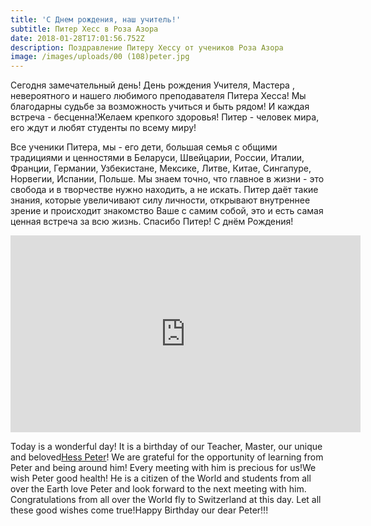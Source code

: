 ```yaml
---
title: 'С Днем рождения, наш учитель!'
subtitle: Питер Хесс в Роза Азора
date: 2018-01-28T17:01:56.752Z
description: Поздравление Питеру Хессу от учеников Роза Азора
image: /images/uploads/00 (108)peter.jpg
---
```

Сегодня замечательный день! День рождения Учителя, Мастера , невероятного и нашего любимого преподавателя Питера Хесса! Мы благодарны судьбе за возможность учиться и быть рядом! И каждая встреча - бесценна!Желаем крепкого здоровья! Питер - человек мира, его ждут и любят студенты по всему миру!

Все ученики Питера, мы - его дети, большая семья с общими традициями и ценностями в Беларуси, Швейцарии, России, Италии, Франции, Германии, Узбекистане, Мексике, Литве, Китае, Сингапуре, Норвегии, Испании, Польше. Мы знаем точно, что главное в жизни - это свобода и в творчестве нужно находить, а не искать. Питер даёт такие знания, которые увеличивают силу личности, открывают внутреннее зрение и происходит знакомство Ваше с самим собой, это и есть самая ценная встреча за всю жизнь. Спасибо Питер! С днём Рождения!

<iframe width="560" height="315" src="https://www.youtube.com/embed/s3Kii5-qdIY" frameborder="0" allow="autoplay; encrypted-media" allowfullscreen></iframe>

Today is a wonderful day! It is a birthday of our Teacher, Master, our unique and beloved[Hess Peter](https://www.facebook.com/hess.peter1?fref=mentions)! We are grateful for the opportunity of learning from Peter and being around him! Every meeting with him is precious for us!We wish Peter good health! He is a citizen of the World and students from all over the Earth love Peter and look forward to the next meeting with him. Congratulations from all over the World fly to Switzerland at this day. Let all these good wishes come true!Happy Birthday our dear Peter!!!

